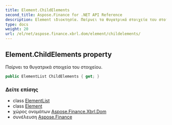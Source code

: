 ```yaml
---
title: Element.ChildElements
second_title: Aspose.Finance for .NET API Reference
description: Element ιδιοκτησία. Παίρνει τα θυγατρικά στοιχεία του στοιχείου.
type: docs
weight: 20
url: /el/net/aspose.finance.xbrl.dom/element/childelements/
---
```

## Element.ChildElements property

Παίρνει τα θυγατρικά στοιχεία του στοιχείου.

```csharp
public ElementList ChildElements { get; }
```

### Δείτε επίσης

* class [ElementList](../../elementlist/)
* class [Element](../)
* χώρος ονομάτων [Aspose.Finance.Xbrl.Dom](../../element/)
* συνέλευση [Aspose.Finance](../../../)


